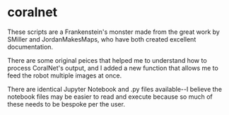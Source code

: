 # coralnet
These scripts are a Frankenstein's monster made from the great work by SMiller and JordanMakesMaps, who have both created excellent documentation. 

There are some original peices that helped me to understand how to process CoralNet's output, and I added a new function that allows me to feed the robot multiple images at once.

There are identical Jupyter Notebook and .py files available--I believe the notebook files may be easier to read and execute 
because so much of these needs to be bespoke per the user.

